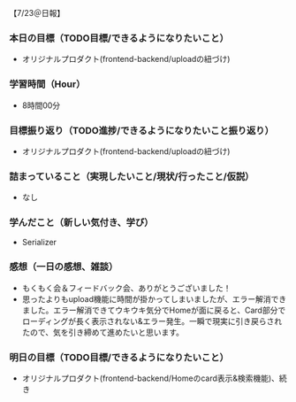 【7/23＠日報】
### 本日の目標（TODO目標/できるようになりたいこと）
- オリジナルプロダクト(frontend-backend/uploadの紐づけ)
### 学習時間（Hour）
- 8時間00分
### 目標振り返り（TODO進捗/できるようになりたいこと振り返り）
- オリジナルプロダクト(frontend-backend/uploadの紐づけ)
### 詰まっていること（実現したいこと/現状/行ったこと/仮説）
- なし
### 学んだこと（新しい気付き、学び）
- Serializer
### 感想（一日の感想、雑談）
- もくもく会＆フィードバック会、ありがとうございました！
- 思ったよりもupload機能に時間が掛かってしまいましたが、エラー解消できました。エラー解消できてウキウキ気分でHomeが面に戻ると、Card部分でローディングが長く表示されない&エラー発生。一瞬で現実に引き戻らされたので、気を引き締めて進めたいと思います。
### 明日の目標（TODO目標/できるようになりたいこと）
- オリジナルプロダクト(frontend-backend/Homeのcard表示&検索機能)、続き
